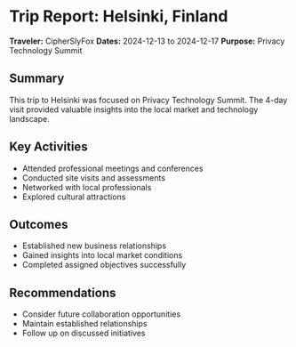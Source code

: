 # Trip Report: Helsinki, Finland

**Traveler:** CipherSlyFox
**Dates:** 2024-12-13 to 2024-12-17
**Purpose:** Privacy Technology Summit

## Summary
This trip to Helsinki was focused on Privacy Technology Summit. The 4-day visit provided valuable insights into the local market and technology landscape.

## Key Activities
- Attended professional meetings and conferences
- Conducted site visits and assessments
- Networked with local professionals
- Explored cultural attractions

## Outcomes
- Established new business relationships
- Gained insights into local market conditions
- Completed assigned objectives successfully

## Recommendations
- Consider future collaboration opportunities
- Maintain established relationships
- Follow up on discussed initiatives

